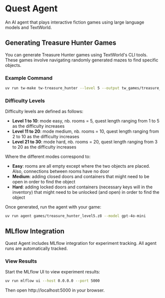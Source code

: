 # Quest Agent

An AI agent that plays interactive fiction games using large language models and TextWorld.

## Generating Treasure Hunter Games

You can generate Treasure Hunter games using TextWorld's CLI tools. These games involve navigating randomly generated mazes to find specific objects.

### Example Command

```bash
uv run tw-make tw-treasure_hunter --level 5 --output tw_games/treasure_hunter_level5.z8
```

### Difficulty Levels

Difficulty levels are defined as follows:

* **Level 1 to 10**: mode easy, nb. rooms = 5, quest length ranging from 1 to 5 as the difficulty increases
* **Level 11 to 20**: mode medium, nb. rooms = 10, quest length ranging from 2 to 10 as the difficulty increases  
* **Level 21 to 30**: mode hard, nb. rooms = 20, quest length ranging from 3 to 20 as the difficulty increases

Where the different modes correspond to:

* **Easy**: rooms are all empty except where the two objects are placed. Also, connections between rooms have no door
* **Medium**: adding closed doors and containers that might need to be open in order to find the object
* **Hard**: adding locked doors and containers (necessary keys will in the inventory) that might need to be unlocked (and open) in order to find the object

Once generated, run the agent with your game:

```bash
uv run agent games/treasure_hunter_level5.z8 --model gpt-4o-mini
```

## MLflow Integration

Quest Agent includes MLflow integration for experiment tracking. All agent runs are automatically tracked.

### View Results

Start the MLflow UI to view experiment results:

```bash
uv run mlflow ui --host 0.0.0.0 --port 5000
```

Then open http://localhost:5000 in your browser.
